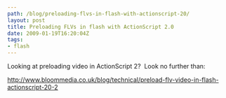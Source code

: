 ```yaml
---
path: /blog/preloading-flvs-in-flash-with-actionscript-20/
layout: post
title: Preloading FLVs in flash with ActionScript 2.0
date: 2009-01-19T16:20:04Z
tags:
- flash
---
```


Looking at preloading video in ActionScript 2?  Look no further than:

<a href="http://www.bloommedia.co.uk/blog/technical/preload-flv-video-in-flash-actionscript-20-2">http://www.bloommedia.co.uk/blog/technical/preload-flv-video-in-flash-actionscript-20-2</a>